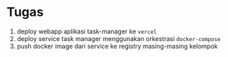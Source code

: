 # Tugas

1. deploy webapp aplikasi task-manager ke `vercel`
1. deploy service task manager menggunakan orkestrasi `docker-compose`
1. push docker image dari service ke registry masing-masing kelompok

